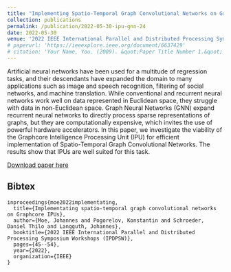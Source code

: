 ```yaml
---
title: "Implementing Spatio-Temporal Graph Convolutional Networks on Graphcore IPUs"
collection: publications
permalink: /publication/2022-05-30-ipu-gnn-24
date: 2022-05-30
venue: '2022 IEEE International Parallel and Distributed Processing Symposium Workshops (IPDPSW)'
# paperurl: 'https://ieeexplore.ieee.org/document/6637429'
# citation: 'Your Name, You. (2009). &quot;Paper Title Number 1.&quot; <i>Journal 1</i>. 1(1).'
---
```

Artificial neural networks have been used for a multitude of regression tasks, and their descendants have expanded the domain to many applications such as image and speech recognition, filtering of social networks, and machine translation. While conventional and recurrent neural networks work well on data represented in Euclidean space, they struggle with data in non-Euclidean space. Graph Neural Networks (GNN) expand recurrent neural networks to directly process sparse representations of graphs, but they are computationally expensive, which invites the use of powerful hardware accelerators. In this paper, we investigate the viability of the Graphcore Intelligence Processing Unit (IPU) for efficient implementation of Spatio-Temporal Graph Convolutional Networks. The results show that IPUs are well suited for this task. 

[Download paper here](https://www.researchgate.net/publication/362503749_Implementating_Spatio-Temporal_Graph_Convolutional_Networks_on_Graphcore_IPUs)

## Bibtex

```
inproceedings{moe2022implementating,
  title={Implementating spatio-temporal graph convolutional networks on Graphcore IPUs},
  author={Moe, Johannes and Pogorelov, Konstantin and Schroeder, Daniel Thilo and Langguth, Johannes},
  booktitle={2022 IEEE International Parallel and Distributed Processing Symposium Workshops (IPDPSW)},
  pages={45--54},
  year={2022},
  organization={IEEE}
}
```